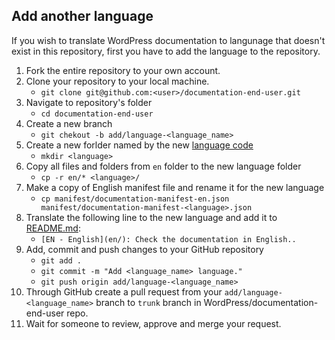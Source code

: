 ## Add another language

If you wish to translate WordPress documentation to langunage that doesn't exist in this repository, first you have to add the language to the repository. 

1. Fork the entire repository to your own account. 
2. Clone your repository to your local machine. 
    - `git clone git@github.com:<user>/documentation-end-user.git` 
3. Navigate to repository's folder 
    - `cd documentation-end-user`
4. Create a new branch 
    - `git chekout -b add/language-<language_name>`
5. Create a new forlder named by the new [language code](https://en.wikipedia.org/wiki/List_of_ISO_639-1_codes) 
    - `mkdir <language>`
6. Copy all files and folders from `en` folder to the new language folder 
    - `cp -r en/* <language>/`
7. Make a copy of English manifest file and rename it for the new language 
    - `cp manifest/documentation-manifest-en.json manifest/documentation-manifest-<language>.json`
8. Translate the following line to the new language and add it to [README.md](https://github.com/WordPress/documentation-end-user/blob/trunk/README.md#languages):
    - `[EN - English](en/): Check the documentation in English..` 
9. Add, commit and push changes to your GitHub repository 
    - `git add .`
    - `git commit -m "Add <language_name> language."`
    - `git push origin add/language-<language_name>`
10. Through GitHub create a pull request from your `add/language-<language_name>` branch to `trunk` branch in WordPress/documentation-end-user repo.
11. Wait for someone to review, approve and merge your request.
